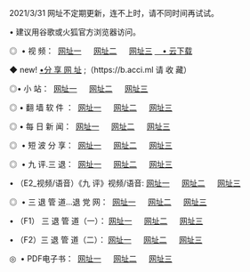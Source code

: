 <p>2021/3/31 网址不定期更新，连不上时，请不同时间再试试。
<p>• 建议用谷歌或火狐官方浏览器访问。
<p>◎  • 视 频： 
<a href="http://hgv.guitarhaven.com/" target="_blank">网址一</a> 　 
<a href="http://hsq.guitarhaven.com/" target="_blank">网址二</a> 　 
<a href="http://hsq.guitarhaven.com/b.html" target="_blank">网址三</a>
<a href="https://yadi.sk/d/d0sUeAOpal3njw" target="_blank">　• 云下载 </a></p>
<p>◆ new! <a href="http://hpl.guitarhaven.com/a.html">•分 享 网 址</a> ;（https://b.acci.ml 请 收 藏） </p>

<p>◎•  小 站：  
<a href="http://hgv.guitarhaven.com/f.html" target="_blank">网址一</a> 　 
<a href="http://hsq.guitarhaven.com/h.html" target="_blank">网址二</a> 　 
<a href="http://hsq.guitarhaven.com/k/" target="_blank">网址三</a></p><p>

<p>◎  • 翻 墙 软 件 ：  
<a href="http://hgv.guitarhaven.com/ff/" target="_blank">网址一</a> 　 
<a href="http://hsq.guitarhaven.com/s/read/a1_nd.html" target="_blank">网址二</a> 　 
<a href="http://hsq.guitarhaven.com/ff/index.html" target="_blank">网址三</a></p>
<p>◎  • 每 日 新 闻：  
<a href="http://hgv.guitarhaven.com/day/" target="_blank">网址一</a> 　 
<a href="http://hsq.guitarhaven.com/day/" target="_blank">网址二</a> 　 
<a href="http://hsq.guitarhaven.com/day/index.html" target="_blank">网址三</a></p>
<p>◎   • 短 波 分 享：  
<a href="http://hgv.guitarhaven.com/h/" target="_blank">网址一</a> 　 
<a href="http://hsq.guitarhaven.com/h/" target="_blank">网址二</a> 　 
<a href="http://hsq.guitarhaven.com/h/index.html" target="_blank">网址三</a></p>
<p>◎   • 九 评.三 退：  
<a href="http://hgv.guitarhaven.com/t/" target="_blank">网址一</a> 　 
<a href="http://hsq.guitarhaven.com/v2/index.html" target="_blank">网址二</a> 　 
<a href="http://hsq.guitarhaven.com/tt/index.html" target="_blank">网址三</a> 　</p>
<p>  • （E2_视频/语音）《九 评》视频/语音: 
<a href="http://hgv.guitarhaven.com/7738.html" target="_blank">网址一</a> 　 
<a href="http://hsq.guitarhaven.com/7614.html" target="_blank">网址二</a> 　 
<a href="http://hsq.guitarhaven.com/7633.html" target="_blank">网址三</a></p>
<p>◎   • 三 退 管 道...退 党 网：  
<a href="http://hgv.guitarhaven.com/go/td1.html" target="_blank">网址一</a> 　 
<a href="http://hsq.guitarhaven.com/go/td2.html" target="_blank">网址二</a> 　 
<a href="http://hsq.guitarhaven.com/go/td3.html" target="_blank">网址三</a></p>
<p>  • （F1） 三 退 管 道（一）： 
<a href="http://hgv.guitarhaven.com/dd/" target="_blank">网址一</a> 　 
<a href="http://hsq.guitarhaven.com/s/read/a1_tdx.html" target="_blank">网址二</a> 　 
<a href="http://hsq.guitarhaven.com/dd/" target="_blank">网址三</a></p>
<p>  • （F2）三 退 管 道（二）： 
<a href="http://hsq.guitarhaven.com/d/" target="_blank">网址一</a> 　 
<a href="http://hgv.guitarhaven.com/d/index.html" target="_blank">网址二</a> 　 
<a href="http://hsq.guitarhaven.com/d/" target="_blank">网址三</a></p>
<p>◎   • PDF电子书：  
<a href="http://hgv.guitarhaven.com/p/" target="_blank">网址一</a> 　 
<a href="http://hsq.guitarhaven.com/p/index.html" target="_blank">网址二</a> 　 
<a href="http://hsq.guitarhaven.com/p/" target="_blank">网址三</a></p>
